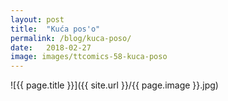 ```yaml
---
layout: post
title:  "Kuća pos'o"
permalink: /blog/kuca-poso/
date:   2018-02-27
image: images/ttcomics-58-kuca-poso
---
```

![{{ page.title }}]({{ site.url }}/{{ page.image }}.jpg)
